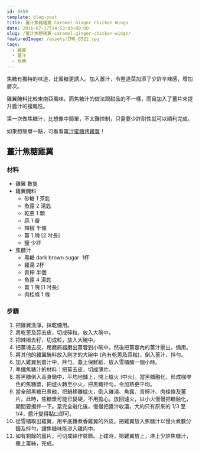 ```yaml
---
id: 6859
template: blog-post
title: 薑汁焦糖雞翼 Caramel Ginger Chicken Wings
date: 2016-07-17T14:53:03+00:00
slug: /薑汁焦糖雞翼-caramel-ginger-chicken-wings/
featuredImage: /assets/IMG_0522.jpg
tags:
  - 雞翼
  - 薑汁
  - 焦糖
---
```

焦糖有獨特的味道，比蜜糖更誘人。加入薑汁，令整道菜加添了少許辛辣感，增加層次。

雞翼醃料比較東南亞風味。而焦糖汁的做法跟甜品的不一樣，而且加入了薑片來提升醬汁的複雜性。

<!--more-->

第一次做焦糖汁，比想像中簡單，不太難控制，只需要少許耐性就可以順利完成。

如果想簡單一點，可看看[薑汁蜜糖烤雞翼](/薑汁蜜糖烤雞翼-ginger-honey-chicken-wings/)！

## 薑汁焦糖雞翼

### 材料

* 雞翼 數隻
* 雞翼醃料 
  * 砂糖 1 茶匙
  * 魚露 2 湯匙
  * 乾蔥 1 顆
  * 蒜 1 瓣
  * 辣椒 半條
  * 薑 1 塊 [2 吋長]
  * 鹽 少許
* 焦糖汁 
  * 黑糖 dark brown sugar  1杯
  * 雞湯 2杯
  * 青檸 半個
  * 魚露 4 湯匙
  * 薑 1 塊 [1 吋長]
  * 肉桂條 1 條

### 步驟

1. 把雞翼洗淨，抹乾備用。
2. 將乾蔥及蒜去皮，切成碎粒，放入大碗中。
3. 把辣椒去籽，切成粒，放入大碗中。
4. 把薑塊去皮，用磨屑器磨出薑蓉到小碗中。然後把薑蓉內的薑汁壓出，備用。
5. 將其他的雞翼醃料放入剛才的大碗中 (內有乾蔥及蒜粒)，倒入薑汁，拌勻。
6. 加入雞翼到薑汁中，拌勻。蓋上保鮮紙，放入雪櫃醃一個小時。
7. 準備焦糖汁的材料：把薑去皮，切成薄片。
8. 將黑糖倒入高身鍋中，平均地舖上，開上爐火 (中火)。當黑糖融化，形成咖啡色的焦糖漿，把爐火轉至小火，把黑糖拌勻，令加熱更平均。
9. 當全部黑糖已煮融，把鍋移離爐火，倒入雞湯、魚露、青檸汁、肉桂條及薑片。此時，焦糖漿可能已變硬，不用擔心。放回爐火，以小火慢慢把糖融化，期間要攪拌一下。當完全融化後，慢慢把醬汁收濃，大約只有原來的 1/3 至 1/4，醬汁變得黏口即可。
10. 從雪櫃取出雞翼，用平底鑊煮香雞翼的外皮。把雞翼放入焦糖汁以慢火煮數分鐘及拌勻，讓焦糖味能滲入雞肉中。
11. 如有剩餘的薑片，可切成絲作裝飾。上碟時，把雞翼放上，淋上少許焦糖汁，撒上薑絲，完成。
